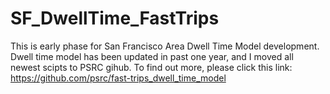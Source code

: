 # SF_DwellTime_FastTrips

This is early phase for San Francisco Area Dwell Time Model development. 
Dwell time model has been updated in past one year, and I moved all newest scipts to PSRC gihub. To find out more, please click this link: https://github.com/psrc/fast-trips_dwell_time_model
